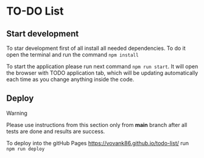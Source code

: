 # TO-DO List

## Start development
To star development first of all install all needed dependencies. To do it open the terminal and run the command ```npm install``` 

To start the application please run next command ```npm run start```. It will open the browser with TODO application tab, which will be updating automatically each time as you change anything inside the code.

## Deploy
> [!WARNING] 
> Please use instructions from this section only from **main** branch after all tests are done and results are success.

To deploy into the gitHub Pages https://vovank86.github.io/todo-list/ run ```npm run deploy```